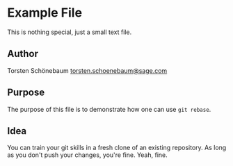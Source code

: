 # Example File

This is nothing special, just a small text file.

## Author

Torsten Schönebaum <torsten.schoenebaum@sage.com>

## Purpose

The purpose of this file is to demonstrate how one can use `git rebase`.

## Idea

You can train your git skills in a fresh clone of an existing repository. As long as you don't push your changes, you're fine.
Yeah, fine.

